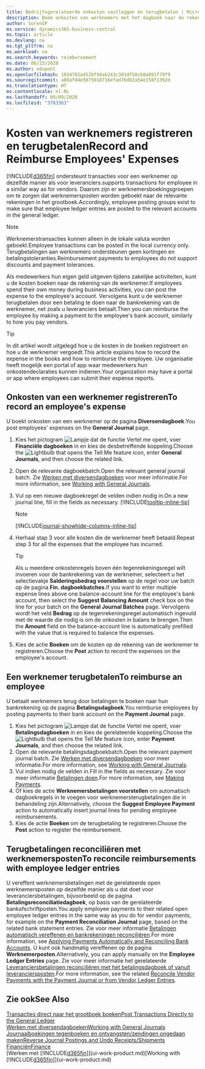 ```yaml
---
title: Bedrijfsgerelateerde onkosten vastleggen en terugbetalen | Microsoft Docs
description: Boek onkosten van werknemers met het dagboek naar de rekening van de werknemer en boek later een betaling naar de bankrekening van de werknemer om bedrijfgerelateerde onkosten terug te betalen.
author: SorenGP
ms.service: dynamics365-business-central
ms.topic: article
ms.devlang: na
ms.tgt_pltfrm: na
ms.workload: na
ms.search.keywords: reimbursement
ms.date: 06/23/2020
ms.author: edupont
ms.openlocfilehash: 1034765a452bf94ab243c301df58cb8a891f79f9
ms.sourcegitcommit: a80afd4e5075018716efad76d82a54e158f1392d
ms.translationtype: HT
ms.contentlocale: nl-NL
ms.lasthandoff: 09/09/2020
ms.locfileid: "3783363"
---
```

# <a name="record-and-reimburse-employees-expenses"></a><span data-ttu-id="5d26e-103">Kosten van werknemers registreren en terugbetalen</span><span class="sxs-lookup"><span data-stu-id="5d26e-103">Record and Reimburse Employees' Expenses</span></span>

[!INCLUDE[d365fin](includes/d365fin_md.md)] <span data-ttu-id="5d26e-104">ondersteunt transacties voor een werknemer op dezelfde manier als voor leveranciers.</span><span class="sxs-lookup"><span data-stu-id="5d26e-104">supports transactions for employee in a similar way as for vendors.</span></span> <span data-ttu-id="5d26e-105">Daarom zijn er werknemersboekingsgroepen om te zorgen dat werknemersposten worden geboekt naar de relevante rekeningen in het grootboek.</span><span class="sxs-lookup"><span data-stu-id="5d26e-105">Accordingly, employee posting groups exist to make sure that employee ledger entries are posted to the relevant accounts in the general ledger.</span></span>

> [!NOTE]  
> <span data-ttu-id="5d26e-106">Werknemerstransacties kunnen alleen in de lokale valuta worden geboekt.</span><span class="sxs-lookup"><span data-stu-id="5d26e-106">Employee transactions can be posted in the local currency only.</span></span> <span data-ttu-id="5d26e-107">Terugbetalingen aan werknemers ondersteunen geen kortingen en betalingstoleranties.</span><span class="sxs-lookup"><span data-stu-id="5d26e-107">Reimbursement payments to employees do not support discounts and payment tolerances.</span></span>

<span data-ttu-id="5d26e-108">Als medewerkers hun eigen geld uitgeven tijdens zakelijke activiteiten, kunt u de kosten boeken naar de rekening van de werknemer.</span><span class="sxs-lookup"><span data-stu-id="5d26e-108">If employees spend their own money during business activities, you can post the expense to the employee's account.</span></span> <span data-ttu-id="5d26e-109">Vervolgens kunt u de werknemer terugbetalen door een betaling te doen naar de bankrekening van de werknemer, net zoals u leveranciers betaalt.</span><span class="sxs-lookup"><span data-stu-id="5d26e-109">Then you can reimburse the employee by making a payment to the employee's bank account, similarly to how you pay vendors.</span></span>  

> [!TIP]
> <span data-ttu-id="5d26e-110">In dit artikel wordt uitgelegd hoe u de kosten in de boeken registreert en hoe u de werknemer vergoedt.</span><span class="sxs-lookup"><span data-stu-id="5d26e-110">This article explains how to record the expense in the books and how to reimburse the employee.</span></span> <span data-ttu-id="5d26e-111">Uw organisatie heeft mogelijk een portal of app waar medewerkers hun onkostendeclaraties kunnen indienen.</span><span class="sxs-lookup"><span data-stu-id="5d26e-111">Your organization may have a portal or app where employees can submit their expense reports.</span></span>

## <a name="to-record-an-employees-expense"></a><span data-ttu-id="5d26e-112">Onkosten van een werknemer registreren</span><span class="sxs-lookup"><span data-stu-id="5d26e-112">To record an employee's expense</span></span>
<span data-ttu-id="5d26e-113">U boekt onkosten van een werknemer op de pagina **Diversendagboek**.</span><span class="sxs-lookup"><span data-stu-id="5d26e-113">You post employees' expenses on the **General Journal** page.</span></span>
1. <span data-ttu-id="5d26e-114">Kies het pictogram ![Lampje dat de functie Vertel me opent](media/ui-search/search_small.png "Vertel me wat u wilt doen"), voer **Financiële dagboeken** in en kies de desbetreffende koppeling.</span><span class="sxs-lookup"><span data-stu-id="5d26e-114">Choose the ![Lightbulb that opens the Tell Me feature](media/ui-search/search_small.png "Tell me what you want to do") icon, enter **General Journals**, and then choose the related link.</span></span>
2. <span data-ttu-id="5d26e-115">Open de relevante dagboekbatch.</span><span class="sxs-lookup"><span data-stu-id="5d26e-115">Open the relevant general journal batch.</span></span> <span data-ttu-id="5d26e-116">Zie [Werken met diversendagboeken](ui-work-general-journals.md) voor meer informatie.</span><span class="sxs-lookup"><span data-stu-id="5d26e-116">For more information, see [Working with General Journals](ui-work-general-journals.md).</span></span>
3. <span data-ttu-id="5d26e-117">Vul op een nieuwe dagboekregel de velden indien nodig in.</span><span class="sxs-lookup"><span data-stu-id="5d26e-117">On a new journal line, fill in the fields as necessary.</span></span> [!INCLUDE[tooltip-inline-tip](includes/tooltip-inline-tip_md.md)]    

    > [!NOTE]
    > [!INCLUDE[journal-showhide-columns-inline-tip](includes/journal-showhide-columns-inline-tip.md)]
4. <span data-ttu-id="5d26e-118">Herhaal stap 3 voor alle kosten die de werknemer heeft betaald.</span><span class="sxs-lookup"><span data-stu-id="5d26e-118">Repeat step 3 for all the expenses that the employee has incurred.</span></span>

    > [!TIP]  
    > <span data-ttu-id="5d26e-119">Als u meerdere onkostenregels boven één tegenrekeningsregel wilt invoeren voor de bankrekening van de werknemer, selecteert u het selectievakje **Salderingsbedrag voorstellen** op de regel voor uw batch op de pagina **Fin. dagboekbatches**.</span><span class="sxs-lookup"><span data-stu-id="5d26e-119">If you want to enter multiple expense lines above one balance-account line for the employee's bank account, then select the **Suggest Balancing Amount** check box on the line for your batch on the **General Journal Batches** page.</span></span> <span data-ttu-id="5d26e-120">Vervolgens wordt het veld **Bedrag** op de tegenrekeningsregel automatisch ingevuld met de waarde die nodig is om de onkosten in balans te brengen.</span><span class="sxs-lookup"><span data-stu-id="5d26e-120">Then the **Amount** field on the balance-account line is automatically prefilled with the value that is required to balance the expenses.</span></span>
5. <span data-ttu-id="5d26e-121">Kies de actie **Boeken** om de kosten op de rekening van de werknemer te registreren.</span><span class="sxs-lookup"><span data-stu-id="5d26e-121">Choose the **Post** action to record the expenses on the employee's account.</span></span>

## <a name="to-reimburse-an-employee"></a><span data-ttu-id="5d26e-122">Een werknemer terugbetalen</span><span class="sxs-lookup"><span data-stu-id="5d26e-122">To reimburse an employee</span></span>
<span data-ttu-id="5d26e-123">U betaalt werknemers terug door betalingen te boeken naar hun bankrekening op de pagina **Betalingsdagboek**.</span><span class="sxs-lookup"><span data-stu-id="5d26e-123">You reimburse employees by posting payments to their bank account on the **Payment Journal** page.</span></span>
1. <span data-ttu-id="5d26e-124">Kies het pictogram ![Lampje dat de functie Vertel me opent](media/ui-search/search_small.png "Vertel me wat u wilt doen"), voer **Betalingsdagboeken** in en kies de gerelateerde koppeling.</span><span class="sxs-lookup"><span data-stu-id="5d26e-124">Choose the ![Lightbulb that opens the Tell Me feature](media/ui-search/search_small.png "Tell me what you want to do") icon, enter **Payment Journals**, and then choose the related link.</span></span>
2. <span data-ttu-id="5d26e-125">Open de relevante betalingsdagboekbatch.</span><span class="sxs-lookup"><span data-stu-id="5d26e-125">Open the relevant payment journal batch.</span></span> <span data-ttu-id="5d26e-126">Zie [Werken met diversendagboeken](ui-work-general-journals.md) voor meer informatie.</span><span class="sxs-lookup"><span data-stu-id="5d26e-126">For more information, see [Working with General Journals](ui-work-general-journals.md).</span></span>
3. <span data-ttu-id="5d26e-127">Vul indien nodig de velden in.</span><span class="sxs-lookup"><span data-stu-id="5d26e-127">Fill in the fields as necessary.</span></span> <span data-ttu-id="5d26e-128">Zie voor meer informatie [Betalingen doen](payables-make-payments.md).</span><span class="sxs-lookup"><span data-stu-id="5d26e-128">For more information, see [Making Payments](payables-make-payments.md).</span></span>
4. <span data-ttu-id="5d26e-129">Of kies de actie **Werknemersbetalingen voorstellen** om automatisch dagboekregels in te voegen voor werknemersterugbetalingen die in behandeling zijn.</span><span class="sxs-lookup"><span data-stu-id="5d26e-129">Alternatively, choose the **Suggest Employee Payment** action to automatically insert journal lines for pending employee reimbursements.</span></span>
5. <span data-ttu-id="5d26e-130">Kies de actie **Boeken** om de terugbetaling te registreren.</span><span class="sxs-lookup"><span data-stu-id="5d26e-130">Choose the **Post** action to register the reimbursement.</span></span>  

## <a name="to-reconcile-reimbursements-with-employee-ledger-entries"></a><span data-ttu-id="5d26e-131">Terugbetalingen reconciliëren met werknemersposten</span><span class="sxs-lookup"><span data-stu-id="5d26e-131">To reconcile reimbursements with employee ledger entries</span></span>
<span data-ttu-id="5d26e-132">U vereffent werknemersbetalingen met de gerelateerde open werknemersposten op dezelfde manier als u dat doet voor leveranciersbetalingen, bijvoorbeeld op de pagina **Betalingsreconciliatiedagboek**, op basis van de gerelateerde bankafschriftposten.</span><span class="sxs-lookup"><span data-stu-id="5d26e-132">You apply employee payments to their related open employee ledger entries in the same way as you do for vendor payments, for example on the **Payment Reconciliation Journal** page, based on the related bank statement entries.</span></span> <span data-ttu-id="5d26e-133">Zie voor meer informatie [Betalingen automatisch vereffenen en bankrekeningen reconciliëren](receivables-apply-payments-auto-reconcile-bank-accounts.md).</span><span class="sxs-lookup"><span data-stu-id="5d26e-133">For more information, see [Applying Payments Automatically and Reconciling Bank Accounts](receivables-apply-payments-auto-reconcile-bank-accounts.md).</span></span> <span data-ttu-id="5d26e-134">U kunt ook handmatig vereffenen op de pagina **Werknemerposten**.</span><span class="sxs-lookup"><span data-stu-id="5d26e-134">Alternatively, you can apply manually on the **Employee Ledger Entries** page.</span></span> <span data-ttu-id="5d26e-135">Zie voor meer informatie het gerelateerde [Leveranciersbetalingen reconciliëren met het betalingsdagboek of vanuit leveranciersposten](payables-how-apply-purchase-transactions-manually.md).</span><span class="sxs-lookup"><span data-stu-id="5d26e-135">For more information, see the related [Reconcile Vendor Payments with the Payment Journal or from Vendor Ledger Entries](payables-how-apply-purchase-transactions-manually.md).</span></span>  

## <a name="see-also"></a><span data-ttu-id="5d26e-136">Zie ook</span><span class="sxs-lookup"><span data-stu-id="5d26e-136">See Also</span></span>
[<span data-ttu-id="5d26e-137">Transacties direct naar het grootboek boeken</span><span class="sxs-lookup"><span data-stu-id="5d26e-137">Post Transactions Directly to the General Ledger</span></span>](finance-how-post-transactions-directly.md)  
[<span data-ttu-id="5d26e-138">Werken met diversendagboeken</span><span class="sxs-lookup"><span data-stu-id="5d26e-138">Working with General Journals</span></span>](ui-work-general-journals.md)  
[<span data-ttu-id="5d26e-139">Journaalboekingen tegenboeken en ontvangsten/zendingen ongedaan maken</span><span class="sxs-lookup"><span data-stu-id="5d26e-139">Reverse Journal Postings and Undo Receipts/Shipments</span></span>](finance-how-reverse-journal-posting.md)  
[<span data-ttu-id="5d26e-140">Financiën</span><span class="sxs-lookup"><span data-stu-id="5d26e-140">Finance</span></span>](finance.md)  
<span data-ttu-id="5d26e-141">[Werken met [!INCLUDE[d365fin](includes/d365fin_md.md)]](ui-work-product.md)</span><span class="sxs-lookup"><span data-stu-id="5d26e-141">[Working with [!INCLUDE[d365fin](includes/d365fin_md.md)]](ui-work-product.md)</span></span>  

